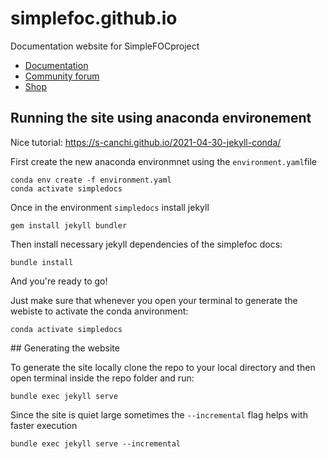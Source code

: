 # simplefoc.github.io
Documentation website for SimpleFOCproject

- [Documentation](https://docs.simplefoc.com)
- [Community forum](https://community.simplefoc.com)
- [Shop](https://simplefoc.com/shop)


## Running the site using anaconda environement

Nice tutorial: https://s-canchi.github.io/2021-04-30-jekyll-conda/

First create the new anaconda environmnet using the `environment.yaml`file
```
conda env create -f environment.yaml
conda activate simpledocs
```

Once in the environment `simpledocs` install jekyll
```
gem install jekyll bundler
```
Then install necessary jekyll dependencies of the simplefoc docs:
```
bundle install
```
And you're ready to go!

Just make sure that whenever you open your terminal to generate the webiste to activate the conda anvironment:
```
conda activate simpledocs
```


## Generating the website

To generate the site locally clone the repo to your local directory and then open terminal inside the repo folder and run:
```
bundle exec jekyll serve
```
Since the site is quiet large sometimes the `--incremental` flag helps with faster execution
```
bundle exec jekyll serve --incremental
```